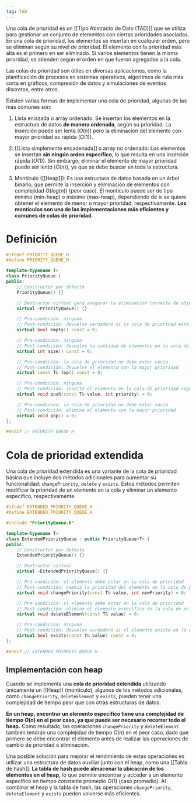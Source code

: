 ```yaml
---
tag: TAD
---
```


Una cola de prioridad es un [[Tipo Abstracto de Dato (TAD)]] que se utiliza para gestionar un conjunto de elementos con ciertas prioridades asociadas. En una cola de prioridad, los elementos se insertan en cualquier orden, pero se eliminan según su nivel de prioridad. El elemento con la prioridad más alta es el primero en ser eliminado. Si varios elementos tienen la misma prioridad, se atienden según el orden en que fueron agregados a la cola.

Las colas de prioridad son útiles en diversas aplicaciones, como la planificación de procesos en sistemas operativos, algoritmos de ruta más corta en gráficos, compresión de datos y simulaciones de eventos discretos, entre otros.

Existen varias formas de implementar una cola de prioridad, algunas de las más comunes son:

1.  Lista enlazada o array ordenado: Se insertan los elementos en la estructura de datos **de manera ordenada**, según su prioridad. La inserción puede ser lenta ($O(n)$) pero la eliminación del elemento con mayor prioridad es rápida ($O(1)$).

2.  [[Lista simplemente encadenada]] o array no ordenado: Los elementos se insertan **sin ningún orden específico**, lo que resulta en una inserción rápida ($O(1)$). Sin embargo, eliminar el elemento de mayor prioridad puede ser lento ($O(n)$), ya que se debe buscar en toda la estructura.

3.  Montículo ([[Heap]]): Es una estructura de datos basada en un árbol binario, que permite la inserción y eliminación de elementos con complejidad $O(log (n))$ (peor caso). El montículo puede ser de tipo mínimo (min-heap) o máximo (max-heap), dependiendo de si se quiere obtener el elemento de menor o mayor prioridad, respectivamente. **Los montículos son una de las implementaciones más eficientes y comunes de colas de prioridad**.

# Definición

```cpp
#ifndef PRIORITY_QUEUE_H
#define PRIORITY_QUEUE_H

template<typename T>
class PriorityQueue {
public:
    // Constructor por defecto
    PriorityQueue() {}

    // Destructor virtual para asegurar la eliminación correcta de objetos derivados
    virtual ~PriorityQueue() {}

    // Pre-condición: ninguna
    // Post-condición: devuelve verdadero si la cola de prioridad está vacía, falso en caso contrario
    virtual bool empty() const = 0;

    // Pre-condición: ninguna
    // Post-condición: devuelve la cantidad de elementos en la cola de prioridad
    virtual int size() const = 0;

    // Pre-condición: la cola de prioridad no debe estar vacía
    // Post-condición: devuelve el elemento con la mayor prioridad
    virtual const T& top() const = 0;

    // Pre-condición: ninguna
    // Post-condición: inserta el elemento en la cola de prioridad según su prioridad
    virtual void push(const T& value, int priority) = 0;

    // Pre-condición: la cola de prioridad no debe estar vacía
    // Post-condición: elimina el elemento con la mayor prioridad
    virtual void pop() = 0;
};

#endif // PRIORITY_QUEUE_H
```

# Cola de prioridad extendida

Una cola de prioridad extendida es una variante de la cola de prioridad básica que incluye dos métodos adicionales para aumentar su funcionalidad: `changePriority`,  `delete` y  `exists`. Estos métodos permiten modificar la prioridad de un elemento en la cola y eliminar un elemento específico, respectivamente.

```cpp
#ifndef EXTENDED_PRIORITY_QUEUE_H
#define EXTENDED_PRIORITY_QUEUE_H

#include "PriorityQueue.h"

template<typename T>
class ExtendedPriorityQueue : public PriorityQueue<T> {
public:
    // Constructor por defecto
    ExtendedPriorityQueue() {}

    // Destructor virtual
    virtual ~ExtendedPriorityQueue() {}

    // Pre-condición: el elemento debe estar en la cola de prioridad
    // Post-condición: cambia la prioridad del elemento en la cola de prioridad
    virtual void changePriority(const T& value, int newPriority) = 0;

    // Pre-condición: el elemento debe estar en la cola de prioridad
    // Post-condición: elimina el elemento específico de la cola de prioridad
    virtual void deleteElement(const T& value) = 0;

	// Pre-condición: ninguna 
	// Post-condición: devuelve verdadero si el elemento existe en la cola de prioridad, falso en caso contrario 
	virtual bool exists(const T& value) const = 0;
};

#endif // EXTENDED_PRIORITY_QUEUE_H
```

## Implementación con heap

Cuando se implementa una **cola de prioridad extendida** utilizando únicamente un [[Heap]] (montículo), algunos de los métodos adicionales, como `changePriority`, `deleteElement` y `exists`, pueden tener una complejidad de tiempo peor que con otras estructuras de datos.

**En un heap, encontrar un elemento específico tiene una complejidad de tiempo $O(n)$ en el peor caso, ya que puede ser necesario recorrer todo el heap.** Como resultado, las operaciones `changePriority` y `deleteElement` también tendrán una complejidad de tiempo $O(n)$ en el peor caso, dado que primero se debe encontrar el elemento antes de realizar las operaciones de cambio de prioridad o eliminación.

Una posible solución para mejorar el rendimiento de estas operaciones es utilizar una estructura de datos auxiliar junto con el heap, como una [[Tabla de hash]]. **La tabla de hash puede almacenar la ubicación de los elementos en el heap,** lo que permite encontrar y acceder a un elemento específico en tiempo constante promedio $O(1)$ (caso promedio). Al combinar el heap y la tabla de hash, las operaciones `changePriority`, `deleteElement` y `exists` pueden volverse más eficientes.
